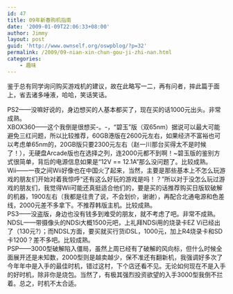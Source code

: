 ```yaml
---
id: 47
title: 09年新春购机指南
date: '2009-01-09T22:06:33+08:00'
author: Jimmy
layout: post
guid: 'http://www.ownself.org/oswpblog/?p=32'
permalink: /2009/09-nian-xin-chun-gou-ji-zhi-nan.html
categories:
    - 趣味
---
```


 鉴于总有同学询问购买游戏机的建议，故在此略写一二，再有问者，摔此篇于面上，省去诸多唾液，哈哈，笑话笑话。

 PS2——没嘛好说的，身边想买的人基本都买了，现在买的话1000元出头。非常成熟。   
 XBOX360——这个我倒是很想买-。-，“碧玉”版（双65nm）据说可以最大可能避免三红问题，所以比较推荐，60GB港版在2600元左右，如果经济不富裕也可以考虑单65nm的，20GB版只要2300元左右（赵一川那台买得太不是时候了！），无硬盘Arcade版也在选择之列，连2000元都不到啊！~碧玉版的鉴别方式很简单，背后的电源信息如果是“12V == 12.1A”那么没问题了。比较成熟。   
 Wii——一夜之间Wii好像也在中国火了起来，当然，主要是那些基本上不怎么玩游戏的朋友们开始对着我惊呼“还有这么好玩的游戏是吗！？”所以对于没怎么玩过游戏的朋友们，我觉得Wii可能还真挺适合他们的，要是买的话推荐购买日版软破解的机器，1900左右（我都是往贵了说，不会划价，谢谢），再配合北通电源和色差线，2000元差不多拿下。不推荐韩版主机。比较成熟。   
 PS3——没盗版，身边也没有钱多到难受的朋友，就不考虑了吧。非常不成熟。   
 NDSL——带摄像头的NDSi大概1500元吧，上礼拜NDSi用的烧录卡EZ Vi已经出了（130元?）；而NDSL方面，要买就买行货iDSL，1000元，加上R4烧录卡和SD卡1200？差不多吧。比较成熟。   
 PSP——3000型破解陷入僵局，虽然上周已经有了破解的风向标，但什么时候全面展开还是未知数，2000型则是越卖越少，保不准还有翻新机，我强调好多次了今年年中是入手的最佳时机，错过这村，下个店还看不见。无论如何现在不是入手的好时机，除非你是烧包。当然了，有极其强烈投资欲望的入手3000型我倒不拦着。总之，时机不太合适。